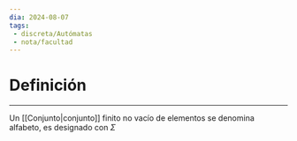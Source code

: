 ```yaml
---
dia: 2024-08-07
tags: 
 - discreta/Autómatas
 - nota/facultad
---
```

# Definición
---
Un [[Conjunto|conjunto]] finito no vacío de elementos se denomina alfabeto, es designado con $\Sigma$